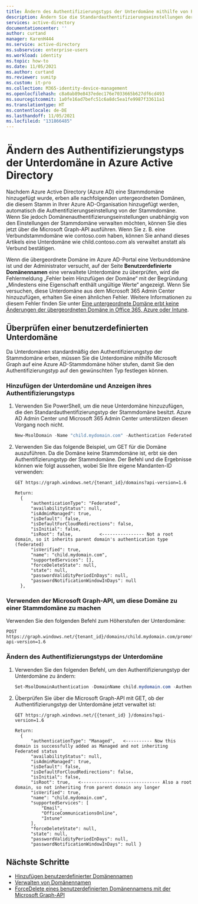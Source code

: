 ```yaml
---
title: Ändern des Authentifizierungstyps der Unterdomäne mithilfe von PowerShell und Graph – Azure Active Directory | Microsoft-Dokumentation
description: Ändern Sie die Standardauthentifizierungseinstellungen der Unterdomäne, die von den Einstellungen der Stammdomäne in Azure Active Directory geerbt werden.
services: active-directory
documentationcenter: ''
author: curtand
manager: KarenH444
ms.service: active-directory
ms.subservice: enterprise-users
ms.workload: identity
ms.topic: how-to
ms.date: 11/05/2021
ms.author: curtand
ms.reviewer: sumitp
ms.custom: it-pro
ms.collection: M365-identity-device-management
ms.openlocfilehash: c8a0ab89e8437edec176e7033665b627df6cd493
ms.sourcegitcommit: 1a0fe16ad7befc51c6a8dc5ea1fe9987f33611a1
ms.translationtype: HT
ms.contentlocale: de-DE
ms.lasthandoff: 11/05/2021
ms.locfileid: "131866485"
---
```

# <a name="change-subdomain-authentication-type-in-azure-active-directory"></a>Ändern des Authentifizierungstyps der Unterdomäne in Azure Active Directory

Nachdem Azure Active Directory (Azure AD) eine Stammdomäne hinzugefügt wurde, erben alle nachfolgenden untergeordneten Domänen, die diesem Stamm in Ihrer Azure AD-Organisation hinzugefügt werden, automatisch die Authentifizierungseinstellung von der Stammdomäne. Wenn Sie jedoch Domänenauthentifizierungseinstellungen unabhängig von den Einstellungen der Stammdomäne verwalten möchten, können Sie dies jetzt über die Microsoft Graph-API ausführen. Wenn Sie z. B. eine Verbundstammdomäne wie contoso.com haben, können Sie anhand dieses Artikels eine Unterdomäne wie child.contoso.com als verwaltet anstatt als Verbund bestätigen.

Wenn die übergeordnete Domäne im Azure AD-Portal eine Verbunddomäne ist und der Administrator versucht, auf der Seite **Benutzerdefinierte Domänennamen** eine verwaltete Unterdomäne zu überprüfen, wird die Fehlermeldung „Fehler beim Hinzufügen der Domäne“ mit der Begründung „Mindestens eine Eigenschaft enthält ungültige Werte“ angezeigt. Wenn Sie versuchen, diese Unterdomäne aus dem Microsoft 365 Admin Center hinzuzufügen, erhalten Sie einen ähnlichen Fehler. Weitere Informationen zu diesem Fehler finden Sie unter [Eine untergeordnete Domäne erbt keine Änderungen der übergeordneten Domäne in Office 365, Azure oder Intune](/office365/troubleshoot/administration/child-domain-fails-inherit-parent-domain-changes).

## <a name="how-to-verify-a-custom-subdomain"></a>Überprüfen einer benutzerdefinierten Unterdomäne

Da Unterdomänen standardmäßig den Authentifizierungstyp der Stammdomäne erben, müssen Sie die Unterdomäne mithilfe Microsoft Graph auf eine Azure AD-Stammdomäne höher stufen, damit Sie den Authentifizierungstyp auf den gewünschten Typ festlegen können.

### <a name="add-the-subdomain-and-view-its-authentication-type"></a>Hinzufügen der Unterdomäne und Anzeigen ihres Authentifizierungstyps

1. Verwenden Sie PowerShell, um die neue Unterdomäne hinzuzufügen, die den Standardauthentifizierungstyp der Stammdomäne besitzt. Azure AD Admin Center und Microsoft 365 Admin Center unterstützen diesen Vorgang noch nicht.

   ```powershell
   New-MsolDomain -Name "child.mydomain.com" -Authentication Federated
   ```

1. Verwenden Sie das folgende Beispiel, um GET für die Domäne auszuführen. Da die Domäne keine Stammdomäne ist, erbt sie den Authentifizierungstyp der Stammdomäne. Der Befehl und die Ergebnisse können wie folgt aussehen, wobei Sie Ihre eigene Mandanten-ID verwenden:

   ```http
   GET https://graph.windows.net/{tenant_id}/domains?api-version=1.6
   
   Return:
     {
         "authenticationType": "Federated",
         "availabilityStatus": null,
         "isAdminManaged": true,
         "isDefault": false,
         "isDefaultForCloudRedirections": false,
         "isInitial": false,
         "isRoot": false,          <---------------- Not a root domain, so it inherits parent domain's authentication type (federated)
         "isVerified": true,
         "name": "child.mydomain.com",
         "supportedServices": [],
         "forceDeleteState": null,
         "state": null,
         "passwordValidityPeriodInDays": null,
         "passwordNotificationWindowInDays": null
     },
   ```

### <a name="use-microsoft-graph-api-to-make-this-a-root-domain"></a>Verwenden der Microsoft Graph-API, um diese Domäne zu einer Stammdomäne zu machen

Verwenden Sie den folgenden Befehl zum Höherstufen der Unterdomäne:

```http
POST https://graph.windows.net/{tenant_id}/domains/child.mydomain.com/promote?api-version=1.6
```

### <a name="change-the-subdomain-authentication-type"></a>Ändern des Authentifizierungstyps der Unterdomäne

1. Verwenden Sie den folgenden Befehl, um den Authentifizierungstyp der Unterdomäne zu ändern:

   ```powershell
   Set-MsolDomainAuthentication -DomainName child.mydomain.com -Authentication Managed
   ```

1. Überprüfen Sie über die Microsoft Graph-API mit GET, ob der Authentifizierungstyp der Unterdomäne jetzt verwaltet ist:

   ```http
   GET https://graph.windows.net/{{tenant_id} }/domains?api-version=1.6
   
   Return:
     {
         "authenticationType": "Managed",   <---------- Now this domain is successfully added as Managed and not inheriting Federated status
         "availabilityStatus": null,
         "isAdminManaged": true,
         "isDefault": false,
         "isDefaultForCloudRedirections": false,
         "isInitial": false,
         "isRoot": true,   <------------------------------ Also a root domain, so not inheriting from parent domain any longer
         "isVerified": true,
         "name": "child.mydomain.com",
         "supportedServices": [
             "Email",
             "OfficeCommunicationsOnline",
             "Intune"
         ],
         "forceDeleteState": null,
         "state": null,
         "passwordValidityPeriodInDays": null,
         "passwordNotificationWindowInDays": null }
   ```

## <a name="next-steps"></a>Nächste Schritte

- [Hinzufügen benutzerdefinierter Domänennamen](../fundamentals/add-custom-domain.md?context=azure%2factive-directory%2fusers-groups-roles%2fcontext%2fugr-context)
- [Verwalten von Domänennamen](domains-manage.md)
- [ForceDelete eines benutzerdefinierten Domänennamens mit der Microsoft Graph-API](/graph/api/domain-forcedelete?view=graph-rest-beta&preserve-view=true)